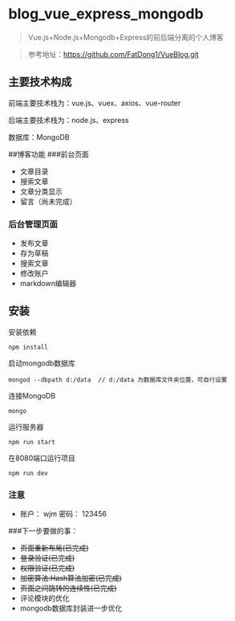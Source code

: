 # blog_vue_express_mongodb

> Vue.js+Node.js+Mongodb+Express的前后端分离的个人博客

> 参考地址：https://github.com/FatDong1/VueBlog.git


## 主要技术构成
前端主要技术栈为：vue.js、vuex、axios、vue-router

后端主要技术栈为：node.js、express

数据库：MongoDB

##博客功能
###前台页面
- 文章目录
- 搜索文章
- 文章分类显示
- 留言（尚未完成）
### 后台管理页面
- 发布文章
- 存为草稿
- 搜索文章
- 修改账户
- markdown编辑器


## 安装
安装依赖
```
npm install
```
启动mongodb数据库
```
mongod --dbpath d:/data  // d:/data 为数据库文件夹位置，可自行设置
```
连接MongoDB
```
mongo
```
运行服务器
```
npm run start
```
在8080端口运行项目
```
npm run dev
```
### 注意
- 账户： wjm   密码： 123456

###下一步要做的事：
- ~~页面重新布局(已完成)~~
- ~~登录验证(已完成)~~
- ~~权限验证(已完成)~~
- ~~加密算法:Hash算法加密(已完成)~~
- ~~页面之间跳转的连续性(已完成)~~
- 评论模块的优化
- mongodb数据库封装进一步优化
